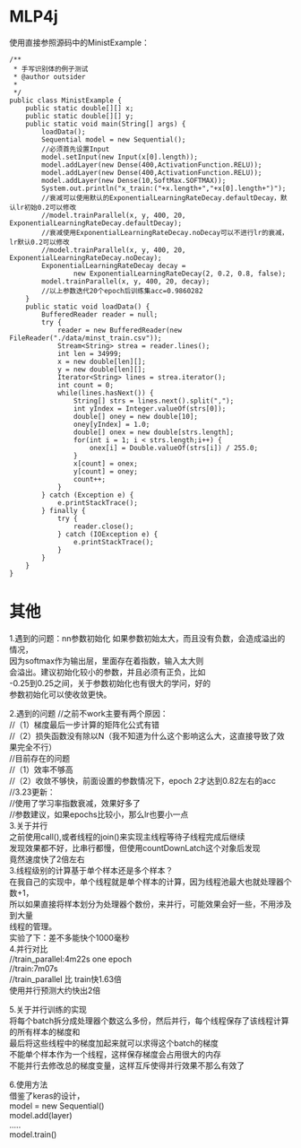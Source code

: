# MLP4j
使用直接参照源码中的MinistExample：
```
/**
 * 手写识别体的例子测试
 * @author outsider
 *
 */
public class MinistExample {
	public static double[][] x;
	public static double[][] y;
	public static void main(String[] args) {
		loadData();
		Sequential model = new Sequential();
		//必须首先设置Input
		model.setInput(new Input(x[0].length));
		model.addLayer(new Dense(400,ActivationFunction.RELU));
		model.addLayer(new Dense(400,ActivationFunction.RELU));
		model.addLayer(new Dense(10,SoftMax.SOFTMAX));
		System.out.println("x_train:("+x.length+","+x[0].length+")");
		//衰减可以使用默认的ExponentialLearningRateDecay.defaultDecay，默认lr初始0.2可以修改
		//model.trainParallel(x, y, 400, 20, ExponentialLearningRateDecay.defaultDecay);
		//衰减使用ExponentialLearningRateDecay.noDecay可以不进行lr的衰减，lr默认0.2可以修改
		//model.trainParallel(x, y, 400, 20, ExponentialLearningRateDecay.noDecay);
		ExponentialLearningRateDecay decay = 
				new ExponentialLearningRateDecay(2, 0.2, 0.8, false);
		model.trainParallel(x, y, 400, 20, decay);
		//以上参数迭代20个epoch后训练集acc=0.9860282
	}
	public static void loadData() {
		BufferedReader reader = null;
		try {
			reader = new BufferedReader(new FileReader("./data/minst_train.csv"));
			Stream<String> strea = reader.lines();
			int len = 34999;
			x = new double[len][];
			y = new double[len][];
			Iterator<String> lines = strea.iterator();
			int count = 0;
			while(lines.hasNext()) {
				String[] strs = lines.next().split(",");
				int yIndex = Integer.valueOf(strs[0]);
				double[] oney = new double[10];
				oney[yIndex] = 1.0;
				double[] onex = new double[strs.length];
				for(int i = 1; i < strs.length;i++) {
					onex[i] = Double.valueOf(strs[i]) / 255.0;
				}
				x[count] = onex;
				y[count] = oney;
				count++;
			}
		} catch (Exception e) {
			e.printStackTrace();
		} finally {
			try {
				reader.close();
			} catch (IOException e) {
				e.printStackTrace();
			}
		}
	}
}
```
# 其他  
1.遇到的问题：nn参数初始化
如果参数初始太大，而且没有负数，会造成溢出的情况，  
因为softmax作为输出层，里面存在着指数，输入太大则  
会溢出。建议初始化较小的参数，并且必须有正负，比如  
-0.25到0.25之间，关于参数初始化也有很大的学问，好的  
参数初始化可以使收敛更快。  

2.遇到的问题
//之前不work主要有两个原因：  
//（1）梯度最后一步计算的矩阵化公式有错  
//（2）损失函数没有除以N（我不知道为什么这个影响这么大，这直接导致了效果完全不行）  
//目前存在的问题  
//（1）效率不够高  
//（2）收敛不够快，前面设置的参数情况下，epoch 2才达到0.82左右的acc  
//3.23更新：  
//使用了学习率指数衰减，效果好多了  
//参数建议，如果epochs比较小，那么lr也要小一点  
3.关于并行  
之前使用call(),或者线程的join()来实现主线程等待子线程完成后继续  
发现效果都不好，比串行都慢，但使用countDownLatch这个对象后发现  
竟然速度快了2倍左右  
3.线程级别的计算基于单个样本还是多个样本？  
在我自己的实现中，单个线程就是单个样本的计算，因为线程池最大也就处理器个数+1，  
所以如果直接将样本划分为处理器个数份，来并行，可能效果会好一些，不用涉及到大量  
线程的管理。   
实验了下：差不多能快个1000毫秒  
4.并行对比  
//train_parallel:4m22s one epoch  
//train:7m07s  
//train_parallel 比 train快1.63倍  
使用并行预测大约快出2倍  

5.关于并行训练的实现  
将每个batch拆分成处理器个数这么多份，然后并行，每个线程保存了该线程计算的所有样本的梯度和  
最后将这些线程中的梯度加起来就可以求得这个batch的梯度  
不能单个样本作为一个线程，这样保存梯度会占用很大的内存  
不能并行去修改总的梯度变量，这样互斥使得并行效果不那么有效了  

6.使用方法  
借鉴了keras的设计，  
model = new Sequential()  
model.add(layer)  
.....  
model.train()  

